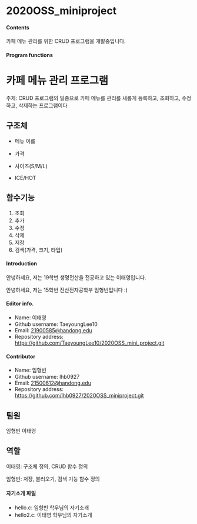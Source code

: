 # 2020OSS_miniproject

#### Contents
카페 메뉴 관리를 위한 CRUD 프로그램을 개발중입니다.

#### Program functions

**카페 메뉴 관리 프로그램**
==========================
주제: CRUD 프로그램의 일종으로 카페 메뉴를 관리를 새롭게 등록하고, 조회하고, 수정하고, 삭제하는 프로그램이다

## 구조체
* 메뉴 이름

* 가격
 
 * 사이즈(S/M/L)
 
 * ICE/HOT

## 함수기능

  1. 조회
  2. 추가
  3. 수정
  4. 삭제
  5. 저장
  6. 검색(가격, 크기, 타입)

#### Introduction
안녕하세요, 저는 19학번 생명전산을 전공하고 있는 이태영입니다.

안녕하세요, 저는 15학번 전산전자공학부 임형빈입니다 :)

#### Editor info.
* Name: 이태영
* Github username: TaeyoungLee10
* Email: 21900585@handong.edu
* Repository address: <https://github.com/TaeyoungLee10/2020OSS_mini_project.git>

#### Contributor
* Name: 임형빈
* Github username: lhb0927
* Email: 21500612@handong.edu
* Repository address: <https://github.com/lhb0927/2020OSS_miniproject.git>


## 팀원
 임형빈
 이태영

## 역할
 이태영: 구조체 정의, CRUD 함수 정의 
 
 임형빈: 저장, 불러오기, 검색 기능 함수 정의
 
#### 자기소개 파일
* hello.c: 임형빈 학우님의 자기소개
* hello2.c: 이태영 학우님의 자기소개

